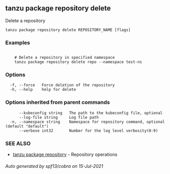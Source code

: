 ## tanzu package repository delete

Delete a repository

```
tanzu package repository delete REPOSITORY_NAME [flags]
```

### Examples

```

    # Delete a repository in specified namespace     
    tanzu package repository delete repo --namespace test-ns
```

### Options

```
  -f, --force   Force deletion of the repository
  -h, --help    help for delete
```

### Options inherited from parent commands

```
      --kubeconfig string   The path to the kubeconfig file, optional
      --log-file string     Log file path
  -n, --namespace string    Namespace for repository command, optional (default "default")
      --verbose int32       Number for the log level verbosity(0-9)
```

### SEE ALSO

* [tanzu package repository](tanzu_package_repository.md)     - Repository operations

###### Auto generated by spf13/cobra on 15-Jul-2021
